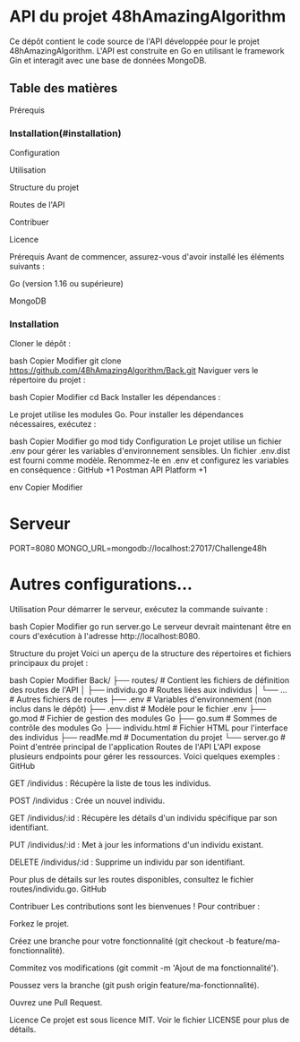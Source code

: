 # API du projet 48hAmazingAlgorithm
Ce dépôt contient le code source de l'API développée pour le projet 48hAmazingAlgorithm. L'API est construite en Go en utilisant le framework Gin et interagit avec une base de données MongoDB.​

## Table des matières
Prérequis

### Installation(#installation)

Configuration

Utilisation

Structure du projet

Routes de l'API

Contribuer

Licence

Prérequis
Avant de commencer, assurez-vous d'avoir installé les éléments suivants :

Go (version 1.16 ou supérieure)

MongoDB

### Installation
Cloner le dépôt :

bash
Copier
Modifier
git clone https://github.com/48hAmazingAlgorithm/Back.git
Naviguer vers le répertoire du projet :

bash
Copier
Modifier
cd Back
Installer les dépendances :

Le projet utilise les modules Go. Pour installer les dépendances nécessaires, exécutez :

bash
Copier
Modifier
go mod tidy
Configuration
Le projet utilise un fichier .env pour gérer les variables d'environnement sensibles. Un fichier .env.dist est fourni comme modèle. Renommez-le en .env et configurez les variables en conséquence :​
GitHub
+1
Postman API Platform
+1

env
Copier
Modifier
# Serveur
PORT=8080
MONGO_URL=mongodb://localhost:27017/Challenge48h

# Autres configurations...
Utilisation
Pour démarrer le serveur, exécutez la commande suivante :

bash
Copier
Modifier
go run server.go
Le serveur devrait maintenant être en cours d'exécution à l'adresse http://localhost:8080.​

Structure du projet
Voici un aperçu de la structure des répertoires et fichiers principaux du projet :

bash
Copier
Modifier
Back/
├── routes/             # Contient les fichiers de définition des routes de l'API
│   ├── individu.go     # Routes liées aux individus
│   └── ...             # Autres fichiers de routes
├── .env                # Variables d'environnement (non inclus dans le dépôt)
├── .env.dist           # Modèle pour le fichier .env
├── go.mod              # Fichier de gestion des modules Go
├── go.sum              # Sommes de contrôle des modules Go
├── individu.html       # Fichier HTML pour l'interface des individus
├── readMe.md           # Documentation du projet
└── server.go           # Point d'entrée principal de l'application
Routes de l'API
L'API expose plusieurs endpoints pour gérer les ressources. Voici quelques exemples :​
GitHub

GET /individus : Récupère la liste de tous les individus.​

POST /individus : Crée un nouvel individu.​

GET /individus/:id : Récupère les détails d'un individu spécifique par son identifiant.​

PUT /individus/:id : Met à jour les informations d'un individu existant.​

DELETE /individus/:id : Supprime un individu par son identifiant.​

Pour plus de détails sur les routes disponibles, consultez le fichier routes/individu.go.​
GitHub

Contribuer
Les contributions sont les bienvenues ! Pour contribuer :

Forkez le projet.

Créez une branche pour votre fonctionnalité (git checkout -b feature/ma-fonctionnalité).

Commitez vos modifications (git commit -m 'Ajout de ma fonctionnalité').

Poussez vers la branche (git push origin feature/ma-fonctionnalité).

Ouvrez une Pull Request.

Licence
Ce projet est sous licence MIT. Voir le fichier LICENSE pour plus de détails.​

